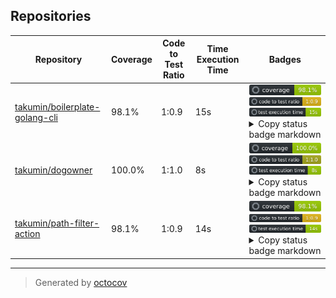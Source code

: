## Repositories

| Repository | Coverage | Code to Test Ratio | Time Execution Time | Badges |
| --- | --- | --- | --- | --- |
| [takumin/boilerplate-golang-cli](https://github.com/takumin/boilerplate-golang-cli) | 98.1% | 1:0.9 | 15s | ![takumin/boilerplate-golang-cli](https://raw.githubusercontent.com/takumin/octocov-central/main/badges/takumin/boilerplate-golang-cli/coverage.svg) ![takumin/boilerplate-golang-cli](https://raw.githubusercontent.com/takumin/octocov-central/main/badges/takumin/boilerplate-golang-cli/ratio.svg) ![takumin/boilerplate-golang-cli](https://raw.githubusercontent.com/takumin/octocov-central/main/badges/takumin/boilerplate-golang-cli/time.svg) <details><summary>Copy status badge markdown</summary>```![Coverage](https://raw.githubusercontent.com/takumin/octocov-central/main/badges/takumin/boilerplate-golang-cli/coverage.svg)```<br>```![Code to Test Ratio](https://raw.githubusercontent.com/takumin/octocov-central/main/badges/takumin/boilerplate-golang-cli/ratio.svg)```<br>```![Test Execution Time](https://raw.githubusercontent.com/takumin/octocov-central/main/badges/takumin/boilerplate-golang-cli/time.svg)```</details> |
| [takumin/dogowner](https://github.com/takumin/dogowner) | 100.0% | 1:1.0 | 8s | ![takumin/dogowner](https://raw.githubusercontent.com/takumin/octocov-central/main/badges/takumin/dogowner/coverage.svg) ![takumin/dogowner](https://raw.githubusercontent.com/takumin/octocov-central/main/badges/takumin/dogowner/ratio.svg) ![takumin/dogowner](https://raw.githubusercontent.com/takumin/octocov-central/main/badges/takumin/dogowner/time.svg) <details><summary>Copy status badge markdown</summary>```![Coverage](https://raw.githubusercontent.com/takumin/octocov-central/main/badges/takumin/dogowner/coverage.svg)```<br>```![Code to Test Ratio](https://raw.githubusercontent.com/takumin/octocov-central/main/badges/takumin/dogowner/ratio.svg)```<br>```![Test Execution Time](https://raw.githubusercontent.com/takumin/octocov-central/main/badges/takumin/dogowner/time.svg)```</details> |
| [takumin/path-filter-action](https://github.com/takumin/path-filter-action) | 98.1% | 1:0.9 | 14s | ![takumin/path-filter-action](https://raw.githubusercontent.com/takumin/octocov-central/main/badges/takumin/path-filter-action/coverage.svg) ![takumin/path-filter-action](https://raw.githubusercontent.com/takumin/octocov-central/main/badges/takumin/path-filter-action/ratio.svg) ![takumin/path-filter-action](https://raw.githubusercontent.com/takumin/octocov-central/main/badges/takumin/path-filter-action/time.svg) <details><summary>Copy status badge markdown</summary>```![Coverage](https://raw.githubusercontent.com/takumin/octocov-central/main/badges/takumin/path-filter-action/coverage.svg)```<br>```![Code to Test Ratio](https://raw.githubusercontent.com/takumin/octocov-central/main/badges/takumin/path-filter-action/ratio.svg)```<br>```![Test Execution Time](https://raw.githubusercontent.com/takumin/octocov-central/main/badges/takumin/path-filter-action/time.svg)```</details> |

---

> Generated by [octocov](https://github.com/k1LoW/octocov)
